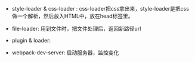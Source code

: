 - style-loader & css-loader :
css-loader把css拿出来，style-loader是把css做一个解析，然后放入HTML中，放在head标签里。

- file-loader:
用到文件时，把文件处理后，返回新路径url



- plugin & loader:


- webpack-dev-server: 启动服务器，监控变化

